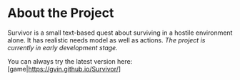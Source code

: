# About the Project
Survivor is a small text-based quest about surviving in a hostile environment alone. It has realistic needs model as well as actions. *The project is currently in early development stage.*

You can always try the latest version here: [game|https://gvin.github.io/Survivor/]